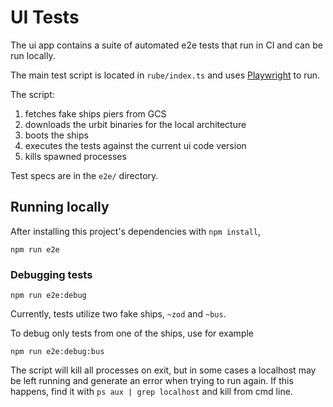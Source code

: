 # UI Tests

The ui app contains a suite of automated e2e tests that run in CI and can be run locally.

The main test script is located in `rube/index.ts` and uses [Playwright](https://playwright.dev) to run.

The script:

1. fetches fake ships piers from GCS
2. downloads the urbit binaries for the local architecture
3. boots the ships
4. executes the tests against the current ui code version
5. kills spawned processes

Test specs are in the `e2e/` directory.

## Running locally

After installing  this project's dependencies with `npm install`,

```
npm run e2e
```

### Debugging tests

```
npm run e2e:debug
```

Currently, tests utilize two fake ships, `~zod` and `~bus`.


To debug only tests from one of the ships, use for example 


```
npm run e2e:debug:bus
```

The script will kill all processes on exit, but in some cases a localhost may be left running and generate an error when trying to run again. If this happens, find it with `ps aux | grep localhost` and kill from cmd line.